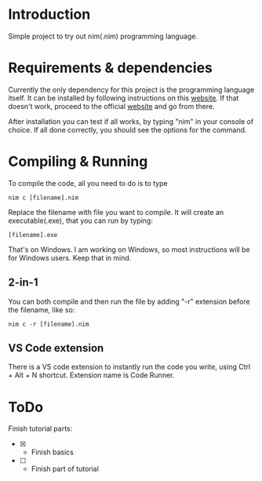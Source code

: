 # Introduction
Simple project to try out nim(.nim) programming language. 

# Requirements & dependencies
Currently the only dependency for this project is the programming language itself. 
It can be installed by following instructions on this 
[website](https://nim-lang.org/install.html).
If that doesn't work, proceed to the official [website](https://nim-lang.org/) and go 
from there.

After installation you can test if all works, by typing "nim" in your console of choice.
If all done correctly, you should see the options for the command.
# Compiling & Running
To compile the code, all you need to do is to type 
```
nim c [filename].nim
```
Replace the filename with file you want to compile. It will create an executable(.exe),
that you can run by typing:
```
[filename].exe
```
That's on Windows. I am working on Windows, so most instructions will be for Windows 
users. Keep that in mind.

## 2-in-1
You can both compile and then run the file by adding "-r" extension before the filename,
like so:
```
nim c -r [filename].nim
```

## VS Code extension
There is a VS code extension to instantly run the code you write, using Ctrl + Alt + N
shortcut. Extension name is Code Runner.

# ToDo
Finish tutorial parts:
- [X] - Finish basics
- [ ] - Finish part of tutorial
